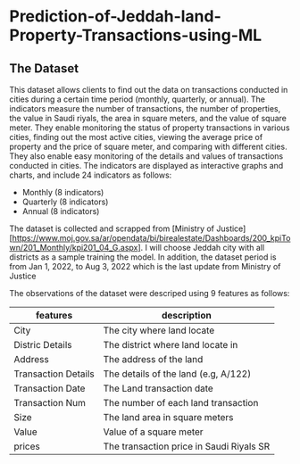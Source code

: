 # Prediction-of-Jeddah-land-Property-Transactions-using-ML

## The Dataset
This dataset allows clients to find out the data on transactions conducted in cities during a certain time period (monthly, quarterly, or annual). The indicators measure the number of transactions, the number of properties, the value in Saudi riyals, the area in square meters, and the value of square meter. They enable monitoring the status of property transactions in various cities, finding out the most active cities, viewing the average price of property and the price of square meter, and comparing with different cities. They also enable easy monitoring of the details and values of transactions conducted in cities. The indicators are displayed as interactive graphs and charts, and include 24 indicators as follows:

- Monthly (8 indicators)
- Quarterly (8 indicators)
- Annual (8 indicators)

The dataset is collected and scrapped from [Ministry of Justice][https://www.moj.gov.sa/ar/opendata/bi/birealestate/Dashboards/200_kpiTown/201_Monthly/kpi201_04_G.aspx]. I will choose Jeddah city with all districts as a sample training the model. In addition, the dataset period is from Jan 1, 2022, to Aug 3, 2022 which is the last update from Ministry of Justice


The observations of the dataset were descriped using 9 features as follows:


| features | description |
| --------------- | --------------- | 
| City | The city where land locate |
| Distric Details | The district where land locate in |
| Address | The address of the land |
| Transaction Details |The details of the land (e.g, A/122)|
| Transaction Date| The Land transaction date|
| Transaction Num|The number of each land transaction|
| Size| The land area in square meters|
| Value|Value of a square meter| 
| prices|The transaction price in Saudi Riyals SR| 
